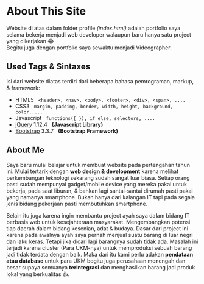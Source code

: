 # About This Site

Website di atas dalam folder profile _(index.html)_ adalah portfolio saya selama bekerja menjadi web developer walaupun baru hanya satu project yang dikerjakan :joy:   
Begitu juga dengan portfolio saya sewaktu menjadi Videographer.

## Used Tags & Sintaxes

Isi dari website diatas terdiri dari beberapa bahasa pemrograman, markup, & framework:

 - HTML5  &nbsp; ```<header>, <nav>, <body>, <footer>, <div>, <span>, .... ```
 - CSS3 &nbsp; ```margin, padding, border, width, height, background, color.....```
 - Javascript &nbsp; ```functions({ }), if else, selectors, ....```
 - [jQuery](http://jquery.com/) 1.12.4 &nbsp; **(Javascript Library)**  
 - [Bootstrap](http://www.getbootstrap.com/) 3.3.7 &nbsp; **(Bootstrap Framework)**  

## About Me

Saya baru mulai belajar untuk membuat website pada pertengahan tahun ini. Mulai tertarik dengan **web design & development** karena melihat perkembangan teknologi sekarang sudah sangat luar biasa. Setiap orang pasti sudah mempunyai  gadget/mobile device yang mereka pakai untuk bekerja, pada saat liburan, & bahkan lagi santai-santai dirumah pasti pakai yang namanya smartphone. Bukan hanya dari kalangan IT tapi pada segala jenis bidang pekerjaan pasti membutuhkan smartphone.

Selain itu juga karena ingin membantu project ayah saya dalam bidang IT berbasis web untuk kesejahteraan masyarakat. Mengembangkan potensi tiap daerah dalam bidang kesenian, adat & budaya. Dasar dari project ini karena pada awalnya ayah saya pernah menjual suatu barang di luar negri dan laku keras. Tetapi jika dicari lagi barangnya sudah tidak ada. Masalah ini terjadi karena cluster (Para UKM-nya) untuk memproduksi sebuah barang jadi tidak terdata dengan baik. Maka dari itu kami perlu adakan **pendataan atau database** untuk para UKM begitu juga perusahaan menengah dan besar supaya semuanya **terintegrasi** dan menghasilkan barang jadi produk lokal yang berkualitas :+1:.

